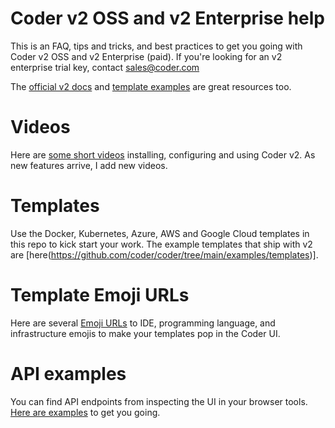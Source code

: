 # Coder v2 OSS and v2 Enterprise help

This is an FAQ, tips and tricks, and best practices to get you going with Coder v2 OSS and v2 Enterprise (paid). If you're looking for an v2 enterprise trial key, contact sales@coder.com

The [official v2 docs](https://github.com/coder/coder/tree/main/docs) and [template examples](https://github.com/coder/coder/tree/main/examples/templates) are great resources too.

# Videos
Here are [some short videos](videos.md) installing, configuring and using Coder v2. As new features arrive, I add new videos.

# Templates
Use the Docker, Kubernetes, Azure, AWS and Google Cloud templates in this repo to kick start your work. The example templates that ship with v2 are [here(https://github.com/coder/coder/tree/main/examples/templates)].

# Template Emoji URLs
Here are several [Emoji URLs](emoji-urls.md) to IDE, programming language, and infrastructure emojis to make your templates pop in the Coder UI.

# API examples
You can find API endpoints from inspecting the UI in your browser tools. [Here are examples](api.md) to get you going. 


